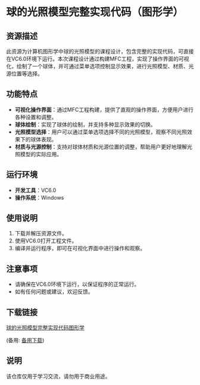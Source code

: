 # 球的光照模型完整实现代码（图形学）

## 资源描述

此资源为计算机图形学中球的光照模型的课程设计，包含完整的实现代码，可直接在VC6.0环境下运行。本次课程设计通过构建MFC工程，实现了操作界面的可视化，绘制了一个球体，并可通过菜单选项控制显示效果，进行光照模型、材质、光源位置等选择。

## 功能特点

- **可视化操作界面**：通过MFC工程构建，提供了直观的操作界面，方便用户进行各种设置和调整。
- **球体绘制**：实现了球体的绘制，并支持多种显示效果的切换。
- **光照模型选择**：用户可以通过菜单选项选择不同的光照模型，观察不同光照效果下的球体表现。
- **材质与光源控制**：支持对球体材质和光源位置的调整，帮助用户更好地理解光照模型的实际应用。

## 运行环境

- **开发工具**：VC6.0
- **操作系统**：Windows

## 使用说明

1. 下载并解压资源文件。
2. 使用VC6.0打开工程文件。
3. 编译并运行程序，即可在可视化界面中进行操作和观察。

## 注意事项

- 请确保在VC6.0环境下运行，以保证程序的正常运行。
- 如有任何问题或建议，欢迎反馈。

## 下载链接
[球的光照模型完整实现代码图形学](https://pan.quark.cn/s/f79649d285e1) 

(备用: [备用下载](https://pan.baidu.com/s/1nzTCPlWmzO7OjXmjl8OdCw?pwd=1234))

## 说明

该仓库仅用于学习交流，请勿用于商业用途。
